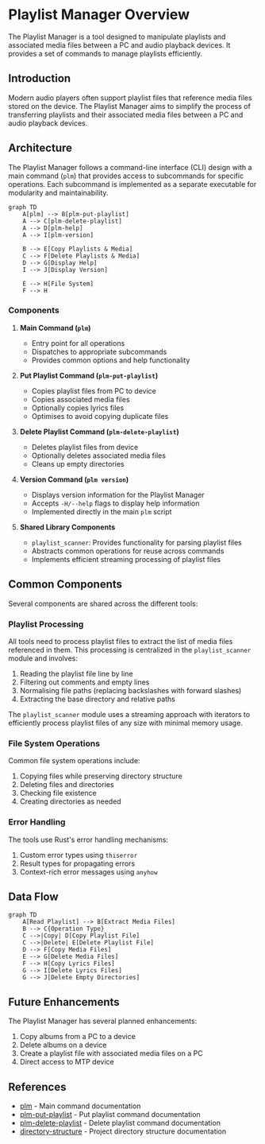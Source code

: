 # Playlist Manager Overview

The Playlist Manager is a tool designed to manipulate playlists and
associated media files between a PC and audio playback devices.  It
provides a set of commands to manage playlists efficiently.

## Introduction

Modern audio players often support playlist files that reference media
files stored on the device.  The Playlist Manager aims to simplify the
process of transferring playlists and their associated media files
between a PC and audio playback devices.

## Architecture

The Playlist Manager follows a command-line interface (CLI) design with
a main command (`plm`) that provides access to subcommands for specific
operations.  Each subcommand is implemented as a separate executable
for modularity and maintainability.

```mermaid
graph TD
    A[plm] --> B[plm-put-playlist]
    A --> C[plm-delete-playlist]
    A --> D[plm-help]
    A --> I[plm-version]
    
    B --> E[Copy Playlists & Media]
    C --> F[Delete Playlists & Media]
    D --> G[Display Help]
    I --> J[Display Version]
    
    E --> H[File System]
    F --> H
```

### Components

1. **Main Command (`plm`)**
   - Entry point for all operations
   - Dispatches to appropriate subcommands
   - Provides common options and help functionality

2. **Put Playlist Command (`plm-put-playlist`)**
   - Copies playlist files from PC to device
   - Copies associated media files
   - Optionally copies lyrics files
   - Optimises to avoid copying duplicate files

3. **Delete Playlist Command (`plm-delete-playlist`)**
   - Deletes playlist files from device
   - Optionally deletes associated media files
   - Cleans up empty directories

4. **Version Command (`plm version`)**
   - Displays version information for the Playlist Manager
   - Accepts `-H/--help` flags to display help information
   - Implemented directly in the main `plm` script

5. **Shared Library Components**
   - `playlist_scanner`: Provides functionality for parsing playlist
     files
   - Abstracts common operations for reuse across commands
   - Implements efficient streaming processing of playlist files

## Common Components

Several components are shared across the different tools:

### Playlist Processing

All tools need to process playlist files to extract the list of media
files referenced in them.  This processing is centralized in the
`playlist_scanner` module and involves:

1. Reading the playlist file line by line
2. Filtering out comments and empty lines
3. Normalising file paths (replacing backslashes with forward slashes)
4. Extracting the base directory and relative paths

The `playlist_scanner` module uses a streaming approach with iterators
to efficiently process playlist files of any size with minimal memory
usage.

### File System Operations

Common file system operations include:

1. Copying files while preserving directory structure
2. Deleting files and directories
3. Checking file existence
4. Creating directories as needed

### Error Handling

The tools use Rust's error handling mechanisms:

1. Custom error types using `thiserror`
2. Result types for propagating errors
3. Context-rich error messages using `anyhow`

## Data Flow

```mermaid
graph TD
    A[Read Playlist] --> B[Extract Media Files]
    B --> C{Operation Type}
    C -->|Copy| D[Copy Playlist File]
    C -->|Delete| E[Delete Playlist File]
    D --> F[Copy Media Files]
    E --> G[Delete Media Files]
    F --> H[Copy Lyrics Files]
    G --> I[Delete Lyrics Files]
    G --> J[Delete Empty Directories]
```

## Future Enhancements

The Playlist Manager has several planned enhancements:

1. Copy albums from a PC to a device
2. Delete albums on a device
3. Create a playlist file with associated media files on a PC
4. Direct access to MTP device

## References

- [plm](plm.md) - Main command documentation
- [plm-put-playlist](plm-put-playlist.md) - Put playlist command
  documentation
- [plm-delete-playlist](plm-delete-playlist.md) - Delete playlist
  command documentation
- [directory-structure](directory-structure.md) - Project directory
  structure documentation
